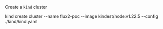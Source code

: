 Create a `kind` cluster

kind create cluster --name flux2-poc --image kindest/node:v1.22.5 --config ./kind/kind.yaml

